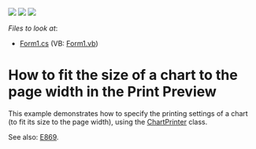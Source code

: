 <!-- default badges list -->
![](https://img.shields.io/endpoint?url=https://codecentral.devexpress.com/api/v1/VersionRange/128574714/23.1.2%2B)
[![](https://img.shields.io/badge/Open_in_DevExpress_Support_Center-FF7200?style=flat-square&logo=DevExpress&logoColor=white)](https://supportcenter.devexpress.com/ticket/details/E2031)
[![](https://img.shields.io/badge/📖_How_to_use_DevExpress_Examples-e9f6fc?style=flat-square)](https://docs.devexpress.com/GeneralInformation/403183)
<!-- default badges end -->
<!-- default file list -->
*Files to look at*:

* [Form1.cs](./CS/PrintTheChart/Form1.cs) (VB: [Form1.vb](./VB/PrintTheChart/Form1.vb))
<!-- default file list end -->
# How to fit the size of a chart to the page width in the Print Preview


<p>This example demonstrates how to specify the printing settings of a chart (to fit its size to the page width), using the <a href="http://documentation.devexpress.com/#XtraCharts/clsDevExpressXtraChartsPrintingChartPrintertopic"><u>ChartPrinter</u></a> class.</p><p>See also: <a href="https://www.devexpress.com/Support/Center/p/E869">E869</a>.</p>

<br/>


